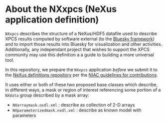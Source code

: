 # About the NXxpcs (NeXus application definition)

`NXxpcs` describes the structure of a NeXus/HDF5 datafile used to
describe XPCS results computed by software external (to the [Bluesky
framework](https://blueskyproject.io/)) and to import those results into
Bluesky for visualization and other activities. Additionally, any independant 
project that wishes to support the XPCS community may use this definition a
a guide to building a more universal tool.

In this repository, we prepare the `NXxpcs` application _before_ we
submit it to the [NeXus definitions
repository](https://github.com/nexusformat/definitions) per the [NIAC
guidelines for
contributions](https://manual.nexusformat.org/classes/contributed_definitions/index.html).

It uses either or both of these two proposed base classes which
describe, in different ways, a mask or region of interest referencing
some portion of a ``NXdata`` group described by a mask array:

* `NXarraymask.nxdl.xml` : describe as collection of 2-D arrays
* `NXparameterizedmask.nxdl.xml` : describe as known model with parameters

